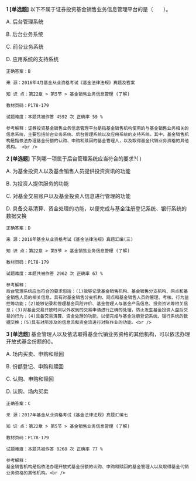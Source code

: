 **1 [单选题]** 以下不属于证券投资基金销售业务信息管理平台的是（&emsp;&emsp;）。 

A. 后台管理系统

B. 后台业务系统

C. 前台业务系统

D. 应用系统的支持系统 

```
正确答案：B

来 源：2016年4月基金从业资格考试《基金法律法规》真题及答案

知 识 点：第22章 > 第5节 > 基金销售业务信息管理 (了解)

教材页码：P178-179

试题难度：本题共被作答 4592 次 正确率 59 %

参考解释：证券投资基金销售业务信息管理平台是指基金销售机构使用的与基金销售业务相关的信息系统，主要包括前台业务系统、后台管理系统以及应用系统的支持系统。其中，基金销售机构是指依法办理基金份额的认购、申购和赎回的基金管理人，以及取得基金代销业务资格的其他机构。 <br />
```


**2 [单选题]** 
下列哪一项属于后台管理系统应当符合的要求?( )

A. 为基金投资人以及基金销售人员提供投资资讯的功能

B. 为投资人提供服务的功能

C. 对基金交易账户以及基金投资人信息进行管理的功能

D. 具备交易清算、资金处理的功能，以便完成与基金注册登记系统、银行系统的数据交换

```
正确答案：D

来 源：2016年基金从业资格考试《基金法律法规》真题汇编(三)

知 识 点：第22章 > 第5节 > 基金销售业务信息管理 (了解)

教材页码：P178-179

试题难度：本题共被作答 2962 次 正确率 67 %

参考解释：
后台管理系统应当符合的要求包括：(1)能够记录基金销售机构、基金销售分支机构、网点和基金销售人员的相关信息，具有对基金销售分支机构、网点和基金销售人员的管理、考核、行为监控等功能；(2)能够记录和管理基金风险评价、基金管理人与基金产品信息、投资资讯等相关信息；(3)对基金交易开放时间以外收到的交易申请进行正确的处理，防止发生基金投资人盘后交易的行为；(4)具备交易清算、资金处理的功能，以便完成与基金注册登记系统、银行系统的数据交换；(5)具有对所涉及的信息流和资金流进行对账作业的功能。<br />

```


**3 [单选题]** 
基金管理人以及依法取得基金代销业务资格的其他机构，可以依法办理开放式基金份额的()。

A. 场内买卖、申购和赎回

B. 份额登记、申购和赎回

C. 认购、申购和赎回

D. 认购、场内买卖

```
正确答案：C

来 源：2017年基金从业资格考试《基金法律法规》真题汇编七

知 识 点：第22章 > 第5节 > 基金销售业务信息管理 (了解)

教材页码：P178-179

试题难度：本题共被作答 8268 次 正确率 77 %

参考解释：
基金销售机构是指依法办理开放式基金份额的认购、申购和赎回的基金管理人以及取得基金代销业务资格的其他机构。<br />

```

